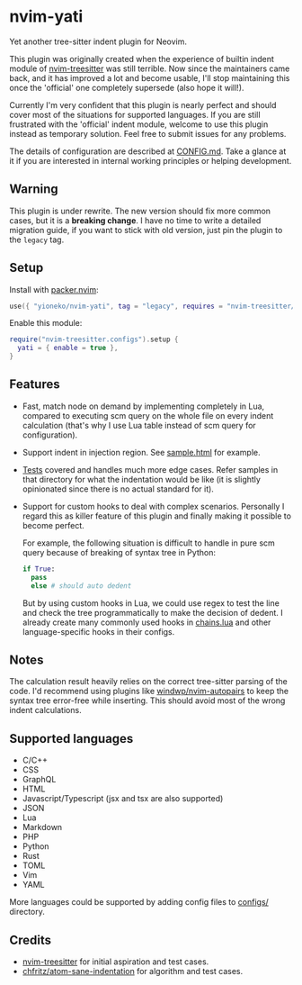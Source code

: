 # nvim-yati

Yet another tree-sitter indent plugin for Neovim.

This plugin was originally created when the experience of builtin indent module of [nvim-treesitter](https://github.com/nvim-treesitter/nvim-treesitter) was still terrible. Now since the maintainers came back, and it has improved a lot and become usable, I'll stop maintaining this once the 'official' one completely supersede (also hope it will!).

Currently I'm very confident that this plugin is nearly perfect and should cover most of the situations for supported languages. If you are still frustrated with the 'official' indent module, welcome to use this plugin instead as temporary solution. Feel free to submit issues for any problems.

The details of configuration are described at [CONFIG.md](CONFIG.md). Take a glance at it if you are interested in internal working principles or helping development.

## Warning

This plugin is under rewrite. The new version should fix more common cases, but it is a **breaking change**. I have no time to write a detailed migration guide, if you want to stick with old version, just pin the plugin to the `legacy` tag.

## Setup

Install with [packer.nvim](https://github.com/wbthomason/packer.nvim):

```lua
use({ "yioneko/nvim-yati", tag = "legacy", requires = "nvim-treesitter/nvim-treesitter" })
```

Enable this module:

```lua
require("nvim-treesitter.configs").setup {
  yati = { enable = true },
}
```

## Features

- Fast, match node on demand by implementing completely in Lua, compared to executing scm query on the whole file on every indent calculation (that's why I use Lua table instead of scm query for configuration).
- Support indent in injection region. See [sample.html](test/indent/sample.html) for example.
- [Tests](test/indent) covered and handles much more edge cases. Refer samples in that directory for what the indentation would be like (it is slightly opinionated since there is no actual standard for it).
- Support for custom hooks to deal with complex scenarios. Personally I regard this as killer feature of this plugin and finally making it possible to become perfect.

  For example, the following situation is difficult to handle in pure scm query because of breaking of syntax tree in Python:

  ```python
  if True:
    pass
    else # should auto dedent
  ```

  But by using custom hooks in Lua, we could use regex to test the line and check the tree programmatically to make the decision of dedent. I already create many commonly used hooks in [chains.lua](lua/nvim-yati/chains.lua) and other language-specific hooks in their configs.

## Notes

The calculation result heavily relies on the correct tree-sitter parsing of the code. I'd recommend using plugins like [windwp/nvim-autopairs](https://github.com/windwp/nvim-autopairs) to keep the syntax tree error-free while inserting. This should avoid most of the wrong indent calculations.

## Supported languages

- C/C++
- CSS
- GraphQL
- HTML
- Javascript/Typescript (jsx and tsx are also supported)
- JSON
- Lua
- Markdown
- PHP
- Python
- Rust
- TOML
- Vim
- YAML

More languages could be supported by adding config files to [configs/](lua/nvim-yati/configs) directory.

## Credits

- [nvim-treesitter](https://github.com/nvim-treesitter/nvim-treesitter) for initial aspiration and test cases.
- [chfritz/atom-sane-indentation](https://github.com/chfritz/atom-sane-indentation) for algorithm and test cases.
